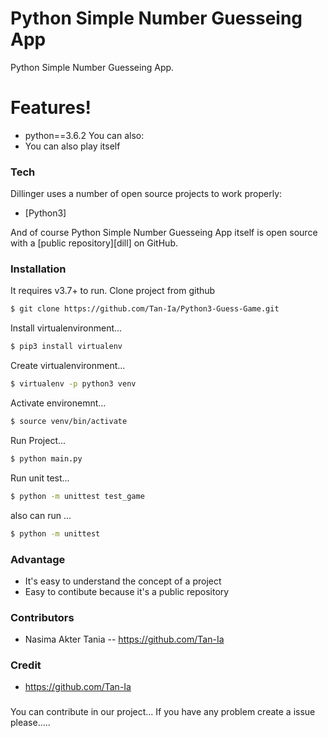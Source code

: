 # Python Simple Number  Guesseing App  


 Python Simple Number  Guesseing App. 
#  Features!
  - python==3.6.2 
You can also:
  - You can also play itself 
### Tech

Dillinger uses a number of open source projects to work properly:
* [Python3] 

And of course  Python Simple Number  Guesseing App itself is open source with a [public repository][dill]
 on GitHub.

### Installation

It requires  v3.7+ to run.
Clone project from github
```sh
$ git clone https://github.com/Tan-Ia/Python3-Guess-Game.git
```
Install virtualenvironment...
```sh
$ pip3 install virtualenv
```
Create virtualenvironment...
```sh
$ virtualenv -p python3 venv
```
Activate environemnt...
```sh
$ source venv/bin/activate
```
Run Project...
```sh
$ python main.py
```
Run unit test...
```sh
$ python -m unittest test_game
```
also can run ...
```sh
$ python -m unittest 
```

### Advantage
  - It's easy to understand the concept of a project
  - Easy to contibute because it's a public repository
  

### Contributors
  - Nasima Akter Tania -- https://github.com/Tan-Ia
  

### Credit
  - https://github.com/Tan-Ia
 
  

###
You can contribute in our project...
If you have any problem create a issue please.....


